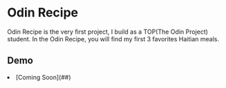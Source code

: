 # Odin Recipe
Odin Recipe is the very first project, I build as a TOP(The Odin Project) student. In the Odin Recipe, you will find my first 3 favorites Haitian meals.

## Demo
<li> [Coming Soon](##)